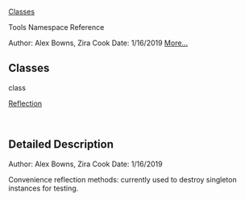 [Classes](#nested-classes)

Tools Namespace Reference

Author: Alex Bowns, Zira Cook Date: 1/16/2019
[More...](namespace_tools.html#details)

##  Classes

class  

[Reflection](class_tools_1_1_reflection.html)

 

## Detailed Description

Author: Alex Bowns, Zira Cook Date: 1/16/2019

Convenience reflection methods: currently used to destroy singleton
instances for testing.
